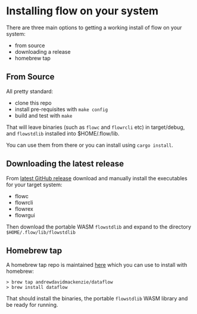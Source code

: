 # Installing flow on your system

There are three main options to getting a working install of flow on your system:
- from source
- downloading a release
- homebrew tap

## From Source
All pretty standard:
- clone this repo
- install pre-requisites with `make config`
- build and test with `make`

That will leave binaries (such as `flowc` and `flowrcli` etc) in target/debug, and `flowstdlib`
installed into $HOME/.flow/lib.

You can use them from there or you can install using `cargo install`.

## Downloading the latest release
From [latest GitHub release](https://github.com/andrewdavidmackenzie/flow/releases/latest) download
and manually install the executables for your target system:
- flowc
- flowrcli
- flowrex
- flowrgui

Then download the portable WASM `flowstdlib` and expand to the directory `$HOME/.flow/lib/flowstdlib`

## Homebrew tap
A homebrew tap repo is maintained [here](https://github.com/andrewdavidmackenzie/homebrew-dataflow) which 
you can use to install with homebrew:

```
> brew tap andrewdavidmackenzie/dataflow
> brew install dataflow
```

That should install the binaries, the portable `flowstdlib` WASM library and be ready for running.

